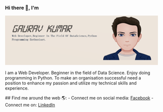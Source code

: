 ### Hi there 👋,  I'm
![github](https://github.com/gauravappy97/gauravappy97/blob/master/Git%20Readme.png)
<p>I am a Web Developer. Beginner in the field of Data Science. Enjoy doing programming in Python. To make an organisation successful need a position to enhance my passion and utilize my technical skills and experience.</p>
## Find me around the web 🌎: 
- Connect me on social media: <a href="https://www.facebook.com/profile.php?id=100008250870529">Facebook</a>
- Connect me on: <a href="https://www.linkedin.com/in/gaurav-kumar-b9a87a148/">LinkedIn</a>
